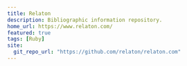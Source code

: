 ```yaml
---
title: Relaton
description: Bibliographic information repository.
home_url: https://www.relaton.com/
featured: true
tags: [Ruby]
site:
  git_repo_url: "https://github.com/relaton/relaton.com"
---
```


